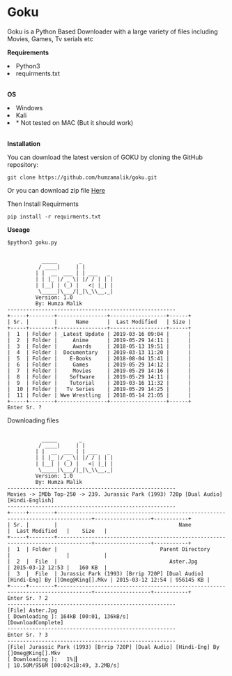# Goku
Goku is a Python Based Downloader with a large variety of files including Movies, Games, Tv serials etc

**Requirements**<br/>
	<li>Python3</li>
	<li>requirments.txt</li><br/>

**OS**<br/>
	<li> Windows</li>
	<li> Kali</li>
	<li> * Not tested on MAC (But it should work)</li><br/>
  
**Installation**
<p>You can download the latest version of GOKU by cloning the GitHub repository:</p>
<pre><code>git clone https://github.com/humzamalik/goku.git</code></pre>
<p>Or you can download zip file <a href='https://github.com/humzamalik/goku.git'>Here</a></p>
<p>Then Install Requirments</p>
<pre><code>pip install -r requirments.txt</code></pre>

**Useage**<br/>
<pre><code>$python3 goku.py</code></pre>

<pre><code>
           _____       _
          / ____|     | |
         | |  __  ___ | | ___   _
         | | |_ |/ _ \| |/ / | | |
         | |__| | (_) |   <| |_| |
          \_____|\___/|_|\_\\__,_|
         Version: 1.0
         By: Humza Malik
------------------------------------------------------
+-----+--------+----------------+------------------+------+
| Sr. |        |      Name      |  Last Modified   | Size |
+-----+--------+----------------+------------------+------+
|  1  | Folder | _Latest Update | 2019-03-16 09:04 |      |
|  2  | Folder |     Anime      | 2019-05-29 14:11 |      |
|  3  | Folder |     Awards     | 2018-05-13 19:51 |      |
|  4  | Folder |  Documentary   | 2019-03-13 11:20 |      |
|  5  | Folder |    E-Books     | 2018-08-04 15:41 |      |
|  6  | Folder |     Games      | 2019-05-29 14:12 |      |
|  7  | Folder |     Movies     | 2019-05-29 14:16 |      |
|  8  | Folder |    Software    | 2019-05-29 14:11 |      |
|  9  | Folder |    Tutorial    | 2019-03-16 11:32 |      |
|  10 | Folder |   Tv Series    | 2019-05-29 14:25 |      |
|  11 | Folder | Wwe Wrestling  | 2018-05-14 21:05 |      |
+-----+--------+----------------+------------------+------+
Enter Sr. ?
</code></pre>
<p>Downloading files</p>
<pre><code>
           _____       _
          / ____|     | |
         | |  __  ___ | | ___   _
         | | |_ |/ _ \| |/ / | | |
         | |__| | (_) |   <| |_| |
          \_____|\___/|_|\_\\__,_|
         Version: 1.0
         By: Humza Malik
------------------------------------------------------
Movies -> IMDb Top-250 -> 239. Jurassic Park (1993) 720p [Dual Audio] [Hindi-English]
------------------------------------------------------
+-----+--------+---------------------------------------------------------------------------------+------------------+-----------+
| Sr. |        |                                       Name                                      |  Last Modified   |    Size   |
+-----+--------+---------------------------------------------------------------------------------+------------------+-----------+
|  1  | Folder |                                 Parent Directory                                |                  |           |
|  2  |  File  |                                    Aster.Jpg                                    | 2015-03-12 12:53 |   160 KB  |
|  3  |  File  | Jurassic Park (1993) [Brrip 720P] [Dual Audio] [Hindi-Eng] By []Omeg@King[].Mkv | 2015-03-12 12:54 | 956145 KB |
+-----+--------+---------------------------------------------------------------------------------+------------------+-----------+
Enter Sr. ? 2
------------------------------------------------------
[File] Aster.Jpg
[ Downloading ]: 164kB [00:01, 136kB/s]
[DownloadComplete]
------------------------------------------------------
Enter Sr. ? 3
------------------------------------------------------
[File] Jurassic Park (1993) [Brrip 720P] [Dual Audio] [Hindi-Eng] By []Omeg@King[].Mkv
[ Downloading ]:   1%|▎                                                          | 10.50M/956M [00:02<18:49, 3.2MB/s]
</code></pre>

